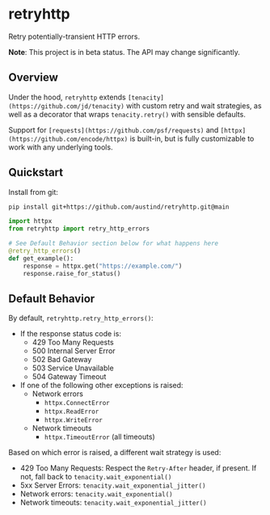 # retryhttp

Retry potentially-transient HTTP errors.

**Note**: This project is in beta status. The API may change significantly.

## Overview

Under the hood, `retryhttp` extends `[tenacity](https://github.com/jd/tenacity)` with custom retry and wait strategies, as well as a decorator that wraps `tenacity.retry()` with sensible defaults.

Support for `[requests](https://github.com/psf/requests)` and `[httpx](https://github.com/encode/httpx)` is built-in, but is fully customizable to work with any underlying tools.

## Quickstart

Install from git:

```bash
pip install git+https://github.com/austind/retryhttp.git@main
```

```python
import httpx
from retryhttp import retry_http_errors

# See Default Behavior section below for what happens here
@retry_http_errors()
def get_example():
    response = httpx.get("https://example.com/")
    response.raise_for_status()

```

## Default Behavior

By default, `retryhttp.retry_http_errors()`:

* If the response status code is:
  * 429 Too Many Requests
  * 500 Internal Server Error
  * 502 Bad Gateway
  * 503 Service Unavailable
  * 504 Gateway Timeout
* If one of the following other exceptions is raised:
  * Network errors
    * `httpx.ConnectError`
    * `httpx.ReadError`
    * `httpx.WriteError`
  * Network timeouts
    * `httpx.TimeoutError` (all timeouts)

Based on which error is raised, a different wait strategy is used:

* 429 Too Many Requests: Respect the `Retry-After` header, if present. If not, fall back to `tenacity.wait_exponential()`
* 5xx Server Errors: `tenacity.wait_exponential_jitter()`
* Network errors: `tenacity.wait_exponential()`
* Network timeouts: `tenacity.wait_exponential_jitter()`

